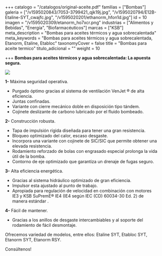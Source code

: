 +++
catalogo = "/catalogos/original-aceite.pdf"
familias = ["Bombas"]
galeria = ["/v1595020843/7053-3799421_qjk19j.jpg", "/v1595020794/E12B-Etaline-SYT_cwajfc.jpg", "/v1595020201/ethanorm_hfon1d.jpg"]
id = 10
imagen = "/v1595020309/etanorm_ho7xcr.png"
industrias = ["Alimentos y Bebidas", "Energía", "Biofarmacéuticos"]
marcas = ["KSB"]
meta_description = "Bombas para aceites térmicos y agua sobrecalentada"
meta_keywords = "Bombas para aceites térmicos y agua sobrecalentada, Etanorm, Etaline, Etabloc"
taxonomyCover = false
title = "Bombas para aceite termico"
titulo_adicional = ""
weight = 10

+++
**Bombas para aceites térmicos y agua sobrecalentada: La apuesta segura.**

![](https://res.cloudinary.com/novatec/v1595020368/dentro_pn9oj3.png)

**1-** Máxima seguridad operativa.

* Purgado óptimo gracias al sistema de ventilación VenJet ® de alta eficiencia. 
*  Juntas confinadas. 
* Variante con cierre mecánico doble en disposición tipo tándem. 
*  Cojinete deslizante de carbono lubricado por el fluido bombeado.

**2-** Construcción robusta.

* Tapa de impulsión rígida diseñada para tener una gran resistencia. 
* Bloqueo optimizado del calor, escaso desgaste. 
* Incorpora una variante con cojinete de SIC/SIC que permite obtener una elevada resistencia. 
*  Rodamiento reforzado de bolas con engrasado especial prolonga la vida útil de la bomba. 
*  Contorno de eje optimizado que garantiza un drenaje de fugas seguro.

**3-** Alta eficiencia energética.

* Gracias al sistema hidráulico optimizado de gran eficiencia.
* Impulsor esta ajustado al punto de trabajo. 
* Apropiada para regulación de velocidad en combinación con motores IE3 y KSB SuPremE® IE4 (IE4 según IEC (CD) 60034-30 Ed. 2) de manera estándar .

 **4-** Fácil de mantener.

* Gracias a los anillos de desgaste intercambiables y al soporte del rodamiento de fácil desmontaje.

Ofrecemos variedad de modelos, entre ellos: Etaline SYT, Etabloc SYT, Etanorm SYT, Etanorm RSY.

Consúltenos! 
